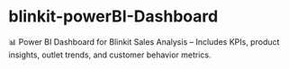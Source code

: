 # blinkit-powerBI-Dashboard
📊 Power BI Dashboard for Blinkit Sales Analysis – Includes KPIs, product insights, outlet trends, and customer behavior metrics.
